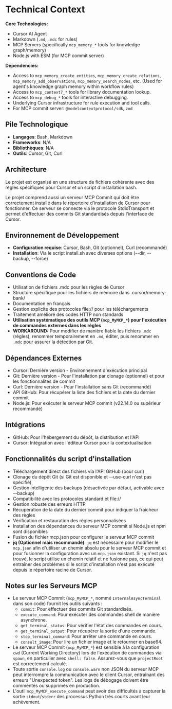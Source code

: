# Technical Context

**Core Technologies:**
- Cursor AI Agent
- Markdown (`.md`, `.mdc` for rules)
- MCP Servers (specifically `mcp_memory_*` tools for knowledge graph/memory)
- Node.js with ESM (for MCP commit server)

**Dependencies:**
- Access to `mcp_memory_create_entities`, `mcp_memory_create_relations`, `mcp_memory_add_observations`, `mcp_memory_search_nodes`, etc. (Used for agent's knowledge graph memory within workflow rules)
- Access to `mcp_context7_*` tools for library documentation lookup.
- Access to `mcp_debug_*` tools for interactive debugging.
- Underlying Cursor infrastructure for rule execution and tool calls.
- For MCP commit server: `@modelcontextprotocol/sdk`, `zod`

## Pile Technologique
- **Langages**: Bash, Markdown
- **Frameworks**: N/A
- **Bibliothèques**: N/A
- **Outils**: Cursor, Git, Curl

## Architecture
Le projet est organisé en une structure de fichiers cohérente avec des règles spécifiques pour Cursor et un script d'installation bash.

Le projet comprend aussi un serveur MCP Commit qui doit être correctement installé dans le répertoire d'installation de Cursor pour fonctionner. Ce serveur se connecte via le protocole StdioTransport et permet d'effectuer des commits Git standardisés depuis l'interface de Cursor.

## Environnement de Développement
- **Configuration requise**: Cursor, Bash, Git (optionnel), Curl (recommandé)
- **Installation**: Via le script install.sh avec diverses options (--dir, --backup, --force)

## Conventions de Code
- Utilisation de fichiers .mdc pour les règles de Cursor
- Structure spécifique pour les fichiers de mémoire dans .cursor/memory-bank/
- Documentation en français
- Gestion explicite des protocoles file:// pour les téléchargements
- Traitement amélioré des codes HTTP non standards
- **Utilisation systématique des outils MCP (`mcp_MyMCP_*`) pour l'exécution de commandes externes dans les règles**
- **WORKAROUND:** Pour modifier de manière fiable les fichiers `.mdc` (règles), renommer temporairement en `.md`, éditer, puis renommer en `.mdc` pour assurer la détection par Git.

## Dépendances Externes
- Cursor: Dernière version - Environnement d'exécution principal
- Git: Dernière version - Pour l'installation par clonage (optionnel) et pour les fonctionnalités de commit
- Curl: Dernière version - Pour l'installation sans Git (recommandé)
- API GitHub: Pour récupérer la liste des fichiers et la date du dernier commit
- Node.js: Pour exécuter le serveur MCP commit (v22.14.0 ou supérieur recommandé)

## Intégrations
- GitHub: Pour l'hébergement du dépôt, la distribution et l'API
- Cursor: Intégration avec l'éditeur Cursor pour la contextualisation

## Fonctionnalités du script d'installation
- Téléchargement direct des fichiers via l'API GitHub (pour curl)
- Clonage du dépôt Git (si Git est disponible et --use-curl n'est pas spécifié)
- Gestion intelligente des backups (désactivée par défaut, activable avec --backup)
- Compatibilité avec les protocoles standard et file://
- Gestion robuste des erreurs HTTP
- Récupération de la date du dernier commit pour indiquer la fraîcheur des règles
- Vérification et restauration des règles personnalisées
- Installation des dépendances du serveur MCP commit si Node.js et npm sont disponibles
- Fusion du fichier mcp.json pour configurer le serveur MCP commit 
- **jq (Optionnel mais recommandé)**: `jq` est nécessaire pour modifier le `mcp.json` afin d'utiliser un chemin absolu pour le serveur MCP commit et pour fusionner la configuration avec un `mcp.json` existant. Si `jq` n'est pas trouvé, le script utilise un chemin relatif et ne fusionne pas, ce qui peut entraîner des problèmes si le script d'installation n'est pas exécuté depuis le répertoire racine de Cursor. 

## Notes sur les Serveurs MCP
- Le serveur MCP Commit (`mcp_MyMCP_*`, nommé `InternalAsyncTerminal` dans son code) fournit les outils suivants :
  - `commit`: Pour effectuer des commits Git standardisés.
  - `execute_command`: Pour exécuter des commandes shell de manière asynchrone.
  - `get_terminal_status`: Pour vérifier l'état des commandes en cours.
  - `get_terminal_output`: Pour récupérer la sortie d'une commande.
  - `stop_terminal_command`: Pour arrêter une commande en cours.
  - `consult_image`: Pour lire un fichier image et le retourner en base64.
- Le serveur MCP Commit (`mcp_MyMCP_*`) est sensible à la configuration `cwd` (Current Working Directory) lors de l'exécution de commandes via `spawn`, en particulier avec `shell: false`. Assurez-vous que `projectRoot` est correctement calculé.
- Toute sortie `console.log` ou `console.warn` non JSON du serveur MCP peut interrompre la communication avec le client Cursor, entraînant des erreurs "Unexpected token". Les logs de débogage doivent être commentés ou supprimés en production.
- L'outil `mcp_MyMCP_execute_command` peut avoir des difficultés à capturer la sortie `stdout`/`stderr` des processus Python très courts avant leur achèvement. 